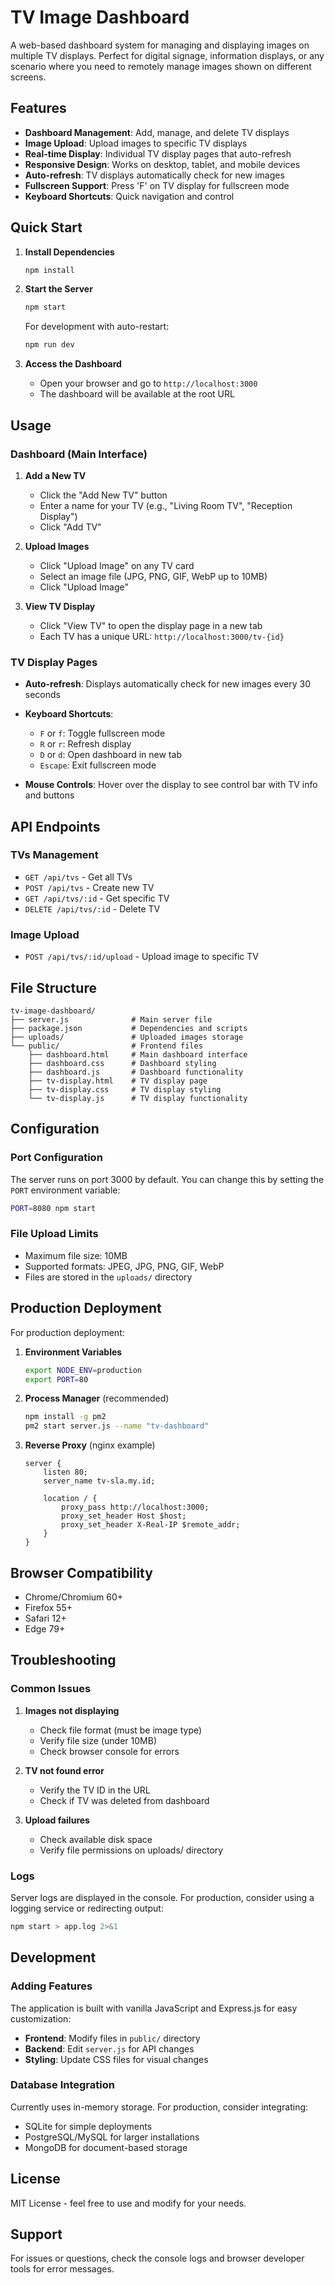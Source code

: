 # TV Image Dashboard

A web-based dashboard system for managing and displaying images on multiple TV displays. Perfect for digital signage, information displays, or any scenario where you need to remotely manage images shown on different screens.

## Features

- **Dashboard Management**: Add, manage, and delete TV displays
- **Image Upload**: Upload images to specific TV displays
- **Real-time Display**: Individual TV display pages that auto-refresh
- **Responsive Design**: Works on desktop, tablet, and mobile devices
- **Auto-refresh**: TV displays automatically check for new images
- **Fullscreen Support**: Press 'F' on TV display for fullscreen mode
- **Keyboard Shortcuts**: Quick navigation and control

## Quick Start

1. **Install Dependencies**

   ```bash
   npm install
   ```

2. **Start the Server**

   ```bash
   npm start
   ```

   For development with auto-restart:

   ```bash
   npm run dev
   ```

3. **Access the Dashboard**
   - Open your browser and go to `http://localhost:3000`
   - The dashboard will be available at the root URL

## Usage

### Dashboard (Main Interface)

1. **Add a New TV**

   - Click the "Add New TV" button
   - Enter a name for your TV (e.g., "Living Room TV", "Reception Display")
   - Click "Add TV"

2. **Upload Images**

   - Click "Upload Image" on any TV card
   - Select an image file (JPG, PNG, GIF, WebP up to 10MB)
   - Click "Upload Image"

3. **View TV Display**
   - Click "View TV" to open the display page in a new tab
   - Each TV has a unique URL: `http://localhost:3000/tv-{id}`

### TV Display Pages

- **Auto-refresh**: Displays automatically check for new images every 30 seconds
- **Keyboard Shortcuts**:

  - `F` or `f`: Toggle fullscreen mode
  - `R` or `r`: Refresh display
  - `D` or `d`: Open dashboard in new tab
  - `Escape`: Exit fullscreen mode

- **Mouse Controls**: Hover over the display to see control bar with TV info and buttons

## API Endpoints

### TVs Management

- `GET /api/tvs` - Get all TVs
- `POST /api/tvs` - Create new TV
- `GET /api/tvs/:id` - Get specific TV
- `DELETE /api/tvs/:id` - Delete TV

### Image Upload

- `POST /api/tvs/:id/upload` - Upload image to specific TV

## File Structure

```
tv-image-dashboard/
├── server.js              # Main server file
├── package.json           # Dependencies and scripts
├── uploads/               # Uploaded images storage
└── public/                # Frontend files
    ├── dashboard.html     # Main dashboard interface
    ├── dashboard.css      # Dashboard styling
    ├── dashboard.js       # Dashboard functionality
    ├── tv-display.html    # TV display page
    ├── tv-display.css     # TV display styling
    └── tv-display.js      # TV display functionality
```

## Configuration

### Port Configuration

The server runs on port 3000 by default. You can change this by setting the `PORT` environment variable:

```bash
PORT=8080 npm start
```

### File Upload Limits

- Maximum file size: 10MB
- Supported formats: JPEG, JPG, PNG, GIF, WebP
- Files are stored in the `uploads/` directory

## Production Deployment

For production deployment:

1. **Environment Variables**

   ```bash
   export NODE_ENV=production
   export PORT=80
   ```

2. **Process Manager** (recommended)

   ```bash
   npm install -g pm2
   pm2 start server.js --name "tv-dashboard"
   ```

3. **Reverse Proxy** (nginx example)
   ```nginx
   server {
       listen 80;
       server_name tv-sla.my.id;

       location / {
           proxy_pass http://localhost:3000;
           proxy_set_header Host $host;
           proxy_set_header X-Real-IP $remote_addr;
       }
   }
   ```

## Browser Compatibility

- Chrome/Chromium 60+
- Firefox 55+
- Safari 12+
- Edge 79+

## Troubleshooting

### Common Issues

1. **Images not displaying**

   - Check file format (must be image type)
   - Verify file size (under 10MB)
   - Check browser console for errors

2. **TV not found error**

   - Verify the TV ID in the URL
   - Check if TV was deleted from dashboard

3. **Upload failures**
   - Check available disk space
   - Verify file permissions on uploads/ directory

### Logs

Server logs are displayed in the console. For production, consider using a logging service or redirecting output:

```bash
npm start > app.log 2>&1
```

## Development

### Adding Features

The application is built with vanilla JavaScript and Express.js for easy customization:

- **Frontend**: Modify files in `public/` directory
- **Backend**: Edit `server.js` for API changes
- **Styling**: Update CSS files for visual changes

### Database Integration

Currently uses in-memory storage. For production, consider integrating:

- SQLite for simple deployments
- PostgreSQL/MySQL for larger installations
- MongoDB for document-based storage

## License

MIT License - feel free to use and modify for your needs.

## Support

For issues or questions, check the console logs and browser developer tools for error messages.

